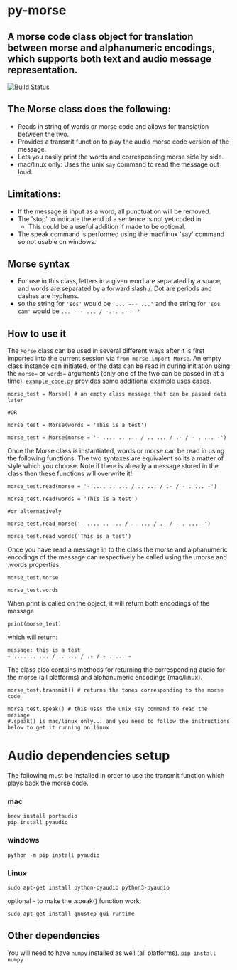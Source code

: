 # py-morse
## A morse code class object for translation between morse and alphanumeric encodings, which supports both text and audio message representation.
[![Build Status](https://travis-ci.org/CNuge/py-morse-code.svg?branch=master)](https://travis-ci.org/CNuge/py-morse-code)

## The Morse class does the following:
- Reads in string of words or morse code and allows for translation between the two.
- Provides a transmit function to play the audio morse code version of the message.
- Lets you easily print the words and corresponding morse side by side.
- mac/linux only: Uses the unix `say` command to read the message out loud.

## Limitations:
- If the message is input as a word, all punctuation will be removed.
- The 'stop' to indicate the end of a sentence is not yet coded in.
	- This could be a useful addition if made to be optional.
- The speak command is performed using the mac/linux 'say' command so not usable on windows.

## Morse syntax
- For use in this class, letters in a given word are separated by a space, and words are separated by a forward slash /. Dot are periods and dashes are hyphens.
- so the string for `'sos'` would be `'... --- ...'` and the string for `'sos cam'` would be `... --- ... / -.-. .- --'`

## How to use it
The `Morse` class can be used in several different ways after it is first imported into the current session via
`from morse import Morse`. An empty class instance can initiated, or the data can be read in during initiation using the `morse=` or `words=` arguments (only one of the two can be passed in at a time). `example_code.py` provides some additional example uses cases.

```
morse_test = Morse() # an empty class message that can be passed data later

#OR

morse_test = Morse(words = 'This is a test')

morse_test = Morse(morse = '- .... .. ... / .. ... / .- / - . ... -')

```

Once the Morse class is instantiated, words or morse can be read in using the following functions. The two syntaxes are equivalent so its a matter of style which you choose. Note if there is already a message stored in the class then these functions will overwrite it!
```
morse_test.read(morse = '- .... .. ... / .. ... / .- / - . ... -')

morse_test.read(words = 'This is a test')

#or alternatively

morse_test.read_morse('- .... .. ... / .. ... / .- / - . ... -')

morse_test.read_words('This is a test')

```

Once you have read a message in to the class the morse and alphanumeric encodings of the message can respectively be called using the .morse and .words properties.
```
morse_test.morse

morse_test.words
```

When print is called on the object, it will return both encodings of the message
```
print(morse_test)
```
which will return:
```
message: this is a test
- .... .. ... / .. ... / .- / - . ... -
```
The class also contains methods for returning the corresponding audio for the morse (all platforms) and alphanumeric encodings (mac/linux).
```
morse_test.transmit() # returns the tones corresponding to the morse code

morse_test.speak() # this uses the unix say command to read the message 
#.speak() is mac/linux only... and you need to follow the instructions below to get it running on linux
```


# Audio dependencies setup
The following must be installed in order to use the transmit function which plays back the morse code.
### mac 
```
brew install portaudio 
pip install pyaudio
```
### windows 
```
python -m pip install pyaudio
```

### Linux
```
sudo apt-get install python-pyaudio python3-pyaudio
```
optional - to make the .speak() function work:
```
sudo apt-get install gnustep-gui-runtime
```
## Other dependencies
You will need to have `numpy` installed as well (all platforms).
`pip install numpy`
